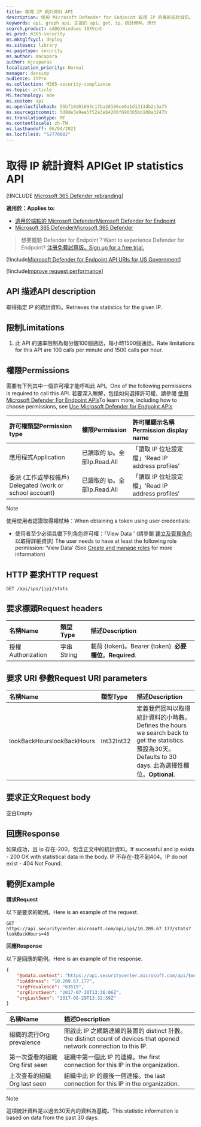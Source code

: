 ```yaml
---
title: 取得 IP 統計資料 API
description: 使用 Microsoft Defender for Endpoint 取得 IP 的最新統計資訊。
keywords: api、graph api、支援的 api、get、ip、統計資料、流行
search.product: eADQiWindows 10XVcnh
ms.prod: m365-security
ms.mktglfcycl: deploy
ms.sitesec: library
ms.pagetype: security
ms.author: macapara
author: mjcaparas
localization_priority: Normal
manager: dansimp
audience: ITPro
ms.collection: M365-security-compliance
ms.topic: article
MS.technology: mde
ms.custom: api
ms.openlocfilehash: 55bf10d01093c17ba2d186ce0a1d1313db2c3a75
ms.sourcegitcommit: 5d8de3e9ee5f52a3eb4206f690365bb108a3247b
ms.translationtype: MT
ms.contentlocale: zh-TW
ms.lasthandoff: 06/04/2021
ms.locfileid: "52770082"
---
```

# <a name="get-ip-statistics-api"></a><span data-ttu-id="2316f-104">取得 IP 統計資料 API</span><span class="sxs-lookup"><span data-stu-id="2316f-104">Get IP statistics API</span></span>

[!INCLUDE [Microsoft 365 Defender rebranding](../../includes/microsoft-defender.md)]

<span data-ttu-id="2316f-105">**適用於：**</span><span class="sxs-lookup"><span data-stu-id="2316f-105">**Applies to:**</span></span>
- [<span data-ttu-id="2316f-106">適用於端點的 Microsoft Defender</span><span class="sxs-lookup"><span data-stu-id="2316f-106">Microsoft Defender for Endpoint</span></span>](https://go.microsoft.com/fwlink/p/?linkid=2154037)
- [<span data-ttu-id="2316f-107">Microsoft 365 Defender</span><span class="sxs-lookup"><span data-stu-id="2316f-107">Microsoft 365 Defender</span></span>](https://go.microsoft.com/fwlink/?linkid=2118804)

> <span data-ttu-id="2316f-108">想要體驗 Defender for Endpoint？</span><span class="sxs-lookup"><span data-stu-id="2316f-108">Want to experience Defender for Endpoint?</span></span> [<span data-ttu-id="2316f-109">注册免費試用版。</span><span class="sxs-lookup"><span data-stu-id="2316f-109">Sign up for a free trial.</span></span>](https://www.microsoft.com/microsoft-365/windows/microsoft-defender-atp?ocid=docs-wdatp-exposedapis-abovefoldlink) 

[!include[Microsoft Defender for Endpoint API URIs for US Government](../../includes/microsoft-defender-api-usgov.md)]

[!include[Improve request performance](../../includes/improve-request-performance.md)]

## <a name="api-description"></a><span data-ttu-id="2316f-110">API 描述</span><span class="sxs-lookup"><span data-stu-id="2316f-110">API description</span></span>
<span data-ttu-id="2316f-111">取得指定 IP 的統計資料。</span><span class="sxs-lookup"><span data-stu-id="2316f-111">Retrieves the statistics for the given IP.</span></span>

## <a name="limitations"></a><span data-ttu-id="2316f-112">限制</span><span class="sxs-lookup"><span data-stu-id="2316f-112">Limitations</span></span>
1. <span data-ttu-id="2316f-113">此 API 的速率限制為每分鐘100個通話，每小時1500個通話。</span><span class="sxs-lookup"><span data-stu-id="2316f-113">Rate limitations for this API are 100 calls per minute and 1500 calls per hour.</span></span>

## <a name="permissions"></a><span data-ttu-id="2316f-114">權限</span><span class="sxs-lookup"><span data-stu-id="2316f-114">Permissions</span></span>
<span data-ttu-id="2316f-115">需要有下列其中一個許可權才能呼叫此 API。</span><span class="sxs-lookup"><span data-stu-id="2316f-115">One of the following permissions is required to call this API.</span></span> <span data-ttu-id="2316f-116">若要深入瞭解，包括如何選擇許可權，請參閱 [使用 Microsoft Defender For Endpoint APIs](apis-intro.md)</span><span class="sxs-lookup"><span data-stu-id="2316f-116">To learn more, including how to choose permissions, see [Use Microsoft Defender for Endpoint APIs](apis-intro.md)</span></span>

<span data-ttu-id="2316f-117">許可權類型</span><span class="sxs-lookup"><span data-stu-id="2316f-117">Permission type</span></span> |   <span data-ttu-id="2316f-118">權限</span><span class="sxs-lookup"><span data-stu-id="2316f-118">Permission</span></span>  |   <span data-ttu-id="2316f-119">許可權顯示名稱</span><span class="sxs-lookup"><span data-stu-id="2316f-119">Permission display name</span></span>
:---|:---|:---
<span data-ttu-id="2316f-120">應用程式</span><span class="sxs-lookup"><span data-stu-id="2316f-120">Application</span></span> |   <span data-ttu-id="2316f-121">已讀取的 Ip。全部</span><span class="sxs-lookup"><span data-stu-id="2316f-121">Ip.Read.All</span></span> |   <span data-ttu-id="2316f-122">「讀取 IP 位址設定檔」</span><span class="sxs-lookup"><span data-stu-id="2316f-122">'Read IP address profiles'</span></span>
<span data-ttu-id="2316f-123">委派 (工作或學校帳戶) </span><span class="sxs-lookup"><span data-stu-id="2316f-123">Delegated (work or school account)</span></span> | <span data-ttu-id="2316f-124">已讀取的 Ip。全部</span><span class="sxs-lookup"><span data-stu-id="2316f-124">Ip.Read.All</span></span> |  <span data-ttu-id="2316f-125">「讀取 IP 位址設定檔」</span><span class="sxs-lookup"><span data-stu-id="2316f-125">'Read IP address profiles'</span></span>

>[!NOTE]
> <span data-ttu-id="2316f-126">使用使用者認證取得權杖時：</span><span class="sxs-lookup"><span data-stu-id="2316f-126">When obtaining a token using user credentials:</span></span>
>- <span data-ttu-id="2316f-127">使用者至少必須具備下列角色許可權：「View Data ' (請參閱 [建立及管理角色](user-roles.md) 以取得詳細資訊) </span><span class="sxs-lookup"><span data-stu-id="2316f-127">The user needs to have at least the following role permission: 'View Data' (See [Create and manage roles](user-roles.md) for more information)</span></span>

## <a name="http-request"></a><span data-ttu-id="2316f-128">HTTP 要求</span><span class="sxs-lookup"><span data-stu-id="2316f-128">HTTP request</span></span>

```http
GET /api/ips/{ip}/stats
```

## <a name="request-headers"></a><span data-ttu-id="2316f-129">要求標頭</span><span class="sxs-lookup"><span data-stu-id="2316f-129">Request headers</span></span>

<span data-ttu-id="2316f-130">名稱</span><span class="sxs-lookup"><span data-stu-id="2316f-130">Name</span></span> | <span data-ttu-id="2316f-131">類型</span><span class="sxs-lookup"><span data-stu-id="2316f-131">Type</span></span> | <span data-ttu-id="2316f-132">描述</span><span class="sxs-lookup"><span data-stu-id="2316f-132">Description</span></span>
:---|:---|:---
<span data-ttu-id="2316f-133">授權</span><span class="sxs-lookup"><span data-stu-id="2316f-133">Authorization</span></span> | <span data-ttu-id="2316f-134">字串</span><span class="sxs-lookup"><span data-stu-id="2316f-134">String</span></span> | <span data-ttu-id="2316f-135">載荷 {token}。</span><span class="sxs-lookup"><span data-stu-id="2316f-135">Bearer {token}.</span></span> <span data-ttu-id="2316f-136">**必要欄位**。</span><span class="sxs-lookup"><span data-stu-id="2316f-136">**Required**.</span></span>

## <a name="request-uri-parameters"></a><span data-ttu-id="2316f-137">要求 URI 參數</span><span class="sxs-lookup"><span data-stu-id="2316f-137">Request URI parameters</span></span>

<span data-ttu-id="2316f-138">名稱</span><span class="sxs-lookup"><span data-stu-id="2316f-138">Name</span></span> | <span data-ttu-id="2316f-139">類型</span><span class="sxs-lookup"><span data-stu-id="2316f-139">Type</span></span> | <span data-ttu-id="2316f-140">描述</span><span class="sxs-lookup"><span data-stu-id="2316f-140">Description</span></span>
:---|:---|:---
<span data-ttu-id="2316f-141">lookBackHours</span><span class="sxs-lookup"><span data-stu-id="2316f-141">lookBackHours</span></span> | <span data-ttu-id="2316f-142">Int32</span><span class="sxs-lookup"><span data-stu-id="2316f-142">Int32</span></span> | <span data-ttu-id="2316f-143">定義我們回叫以取得統計資料的小時數。</span><span class="sxs-lookup"><span data-stu-id="2316f-143">Defines the hours we search back to get the statistics.</span></span> <span data-ttu-id="2316f-144">預設為30天。</span><span class="sxs-lookup"><span data-stu-id="2316f-144">Defaults to 30 days.</span></span> <span data-ttu-id="2316f-145">此為選擇性欄位。</span><span class="sxs-lookup"><span data-stu-id="2316f-145">**Optional**.</span></span>

## <a name="request-body"></a><span data-ttu-id="2316f-146">要求正文</span><span class="sxs-lookup"><span data-stu-id="2316f-146">Request body</span></span>
<span data-ttu-id="2316f-147">空白</span><span class="sxs-lookup"><span data-stu-id="2316f-147">Empty</span></span>

## <a name="response"></a><span data-ttu-id="2316f-148">回應</span><span class="sxs-lookup"><span data-stu-id="2316f-148">Response</span></span>
<span data-ttu-id="2316f-149">如果成功，且 ip 存在-200，包含正文中的統計資料。</span><span class="sxs-lookup"><span data-stu-id="2316f-149">If successful and ip exists - 200 OK with statistical data in the body.</span></span> <span data-ttu-id="2316f-150">IP 不存在-找不到404。</span><span class="sxs-lookup"><span data-stu-id="2316f-150">IP do not exist - 404 Not Found.</span></span>


## <a name="example"></a><span data-ttu-id="2316f-151">範例</span><span class="sxs-lookup"><span data-stu-id="2316f-151">Example</span></span>

<span data-ttu-id="2316f-152">**請求**</span><span class="sxs-lookup"><span data-stu-id="2316f-152">**Request**</span></span>

<span data-ttu-id="2316f-153">以下是要求的範例。</span><span class="sxs-lookup"><span data-stu-id="2316f-153">Here is an example of the request.</span></span>

```http
GET https://api.securitycenter.microsoft.com/api/ips/10.209.67.177/stats?lookBackHours=48
```

<span data-ttu-id="2316f-154">**回應**</span><span class="sxs-lookup"><span data-stu-id="2316f-154">**Response**</span></span>

<span data-ttu-id="2316f-155">以下是回應的範例。</span><span class="sxs-lookup"><span data-stu-id="2316f-155">Here is an example of the response.</span></span>


```json
{
    "@odata.context": "https://api.securitycenter.microsoft.com/api/$metadata#microsoft.windowsDefenderATP.api.InOrgIPStats",
    "ipAddress": "10.209.67.177",
    "orgPrevalence": "63515",
    "orgFirstSeen": "2017-07-30T13:36:06Z",
    "orgLastSeen": "2017-08-29T13:32:59Z"
}
```


| <span data-ttu-id="2316f-156">名稱</span><span class="sxs-lookup"><span data-stu-id="2316f-156">Name</span></span> | <span data-ttu-id="2316f-157">描述</span><span class="sxs-lookup"><span data-stu-id="2316f-157">Description</span></span> |
| :--- | :---------- |
| <span data-ttu-id="2316f-158">組織的流行</span><span class="sxs-lookup"><span data-stu-id="2316f-158">Org prevalence</span></span> | <span data-ttu-id="2316f-159">開啟此 IP 之網路連線的裝置的 distinct 計數。</span><span class="sxs-lookup"><span data-stu-id="2316f-159">the distinct count of devices that opened network connection to this IP.</span></span> |
| <span data-ttu-id="2316f-160">第一次查看的組織</span><span class="sxs-lookup"><span data-stu-id="2316f-160">Org first seen</span></span> | <span data-ttu-id="2316f-161">組織中第一個此 IP 的連線。</span><span class="sxs-lookup"><span data-stu-id="2316f-161">the first connection for this IP in the organization.</span></span> |
| <span data-ttu-id="2316f-162">上次查看的組織</span><span class="sxs-lookup"><span data-stu-id="2316f-162">Org last seen</span></span>  | <span data-ttu-id="2316f-163">組織中此 IP 的最後一個連接。</span><span class="sxs-lookup"><span data-stu-id="2316f-163">the last connection for this IP in the organization.</span></span> |

> [!NOTE]
> <span data-ttu-id="2316f-164">這項統計資料是以過去30天內的資料為基礎。</span><span class="sxs-lookup"><span data-stu-id="2316f-164">This statistic information is based on data from the past 30 days.</span></span> 
